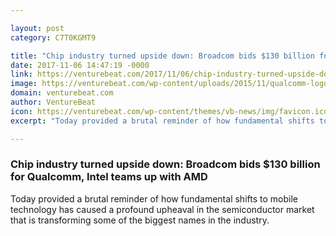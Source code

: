 ```yaml
---

layout: post
category: C7T0KGMT9

title: "Chip industry turned upside down: Broadcom bids $130 billion for Qualcomm, Intel teams up with AMD"
date: 2017-11-06 14:47:19 -0000
link: https://venturebeat.com/2017/11/06/chip-industry-turned-upside-down-broadcom-bids-130-billion-for-qualcomm-intel-teams-up-with-amd/
image: https://venturebeat.com/wp-content/uploads/2015/11/qualcomm-logo.jpg?fit=780%2C410&strip=all
domain: venturebeat.com
author: VentureBeat
icon: https://venturebeat.com/wp-content/themes/vb-news/img/favicon.ico
excerpt: "Today provided a brutal reminder of how fundamental shifts to mobile technology has caused a profound upheaval in the semiconductor market that is transforming some of the biggest names in the industry."

---
```


### Chip industry turned upside down: Broadcom bids $130 billion for Qualcomm, Intel teams up with AMD

Today provided a brutal reminder of how fundamental shifts to mobile technology has caused a profound upheaval in the semiconductor market that is transforming some of the biggest names in the industry.
